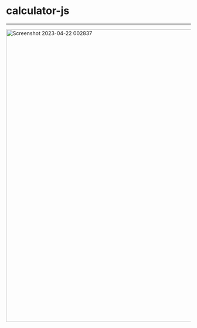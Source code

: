 # calculator-js
<hr />

<img width="799" alt="Screenshot 2023-04-22 002837" src="https://user-images.githubusercontent.com/99787048/233729365-bd9c91ee-dd84-4199-8f10-aac5acb9195f.png">
